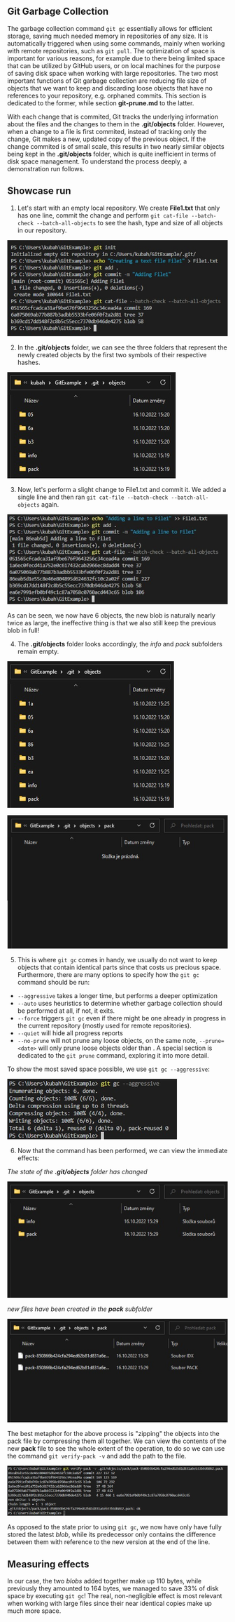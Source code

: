 ## Git Garbage Collection

The garbage collection command `git gc` essentially allows for efficient storage, saving much needed memory in repositories of any size. It is automatically triggered when using some commands, mainly when working with remote repositories, such as `git pull`. The optimization of space is important for various reasons, for example due to there being limited space that can be utilized by GitHub users, or on local machines for the purpose of saving disk space when working with large repositories. The two most important functions of Git garbage collection are reducing file size of objects that we want to keep and discarding loose objects that have no references to your repository, e.g. orphaned commits. This section is dedicated to the former, while section **git-prune.md** to the latter.


With each change that is commited, Git tracks the underlying information about the files and the changes to them in the **.git/objects** folder. However, when a change to a file is first commited, instead of tracking only the change, Git makes a new, updated copy of the previous object. If the change commited is of small scale, this results in two nearly similar objects being kept in the **.git/objects** folder, which is quite inefficient in terms of disk space management. To understand the process deeply, a demonstration run follows.

## Showcase run

1. Let's start with an empty local repository. We create **File1.txt** that only has one line, commit the change and perform `git cat-file --batch-check --batch-all-objects` to see the hash, type and size of all objects in our repository.

![image](images/1_creating_a_file.jpg)

2. In the **.git/objects** folder, we can see the three folders that represent the newly created objects by the first two symbols of their respective hashes.

![image](images/2_folder_look.jpg)

3. Now, let's perform a slight change to File1.txt and commit it. We added a single line and then ran `git cat-file --batch-check --batch-all-objects` again.

![image](images/3_adding_a_line.jpg)

As can be seen, we now have 6 objects, the new blob is naturally nearly twice as large, the ineffective thing is that we also still keep the previous blob in full!

4. The **.git/objects** folder looks accordingly, the *info* and *pack* subfolders remain empty.

![image](images/4_folder_look_second_change.jpg)

![image](images/5_pack_empty_before_gc.jpg)

5. This is where `git gc` comes in handy, we usually do not want to keep objects that contain identical parts since that costs us precious space. Furthermore, there are many options to specify how the `git gc` command should be run:
- `--aggressive` takes a longer time, but performs a deeper optimization
- `--auto` uses heuristics to determine whether garbage collection should be performed at all, if not, it exits.
- `--force` triggers `git gc` even if there might be one already in progress in the current repository (mostly used for remote repositories).
- `--quiet` will hide all progress reports
- `--no-prune` will not prune any loose objects, on the same note, `--prune=<date>` will only prune loose objects older than *<date>*. A special section is dedicated to the `git prune` command, exploring it into more detail.

To show the most saved space possible, we use `git gc --aggressive`:

![image](images/6_git_gc.jpg)

6. Now that the command has been performed, we can view the immediate effects:

*The state of the **.git/objects** folder has changed*

![image](images/7_objects_folder.jpg)

*new files have been created in the **pack** subfolder*

![image](images/8_pack_subfolder.jpg)

The best metaphor for the above process is "zipping" the objects into the pack file by compressing them all together. We can view the contents of the new **pack** file to see the whole extent of the operation, to do so we can use the command `git verify-pack -v` and add the path to the file.

![image](images/9_contents_of_pack.jpg)

As opposed to the state prior to using `git gc`, we now have only have fully stored the latest *blob*, while its predecessor only contains the difference between them with reference to the new version at the end of the line.

## Measuring effects

In our case, the two *blobs* added together make up 110 bytes, while previously they amounted to 164 bytes, we managed to save 33% of disk space by executing `git gc`! The real, non-negligible effect is most relevant when working with large files since their near identical copies make up much more space.

